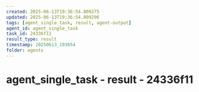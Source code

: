 ```yaml
---
created: 2025-06-13T19:36:54.809275
updated: 2025-06-13T19:36:54.809296
tags: [agent_single_task, result, agent-output]
agent_id: agent_single_task
task_id: 24336f11
result_type: result
timestamp: 20250613_193654
folder: agents
---
```


# agent_single_task - result - 24336f11

